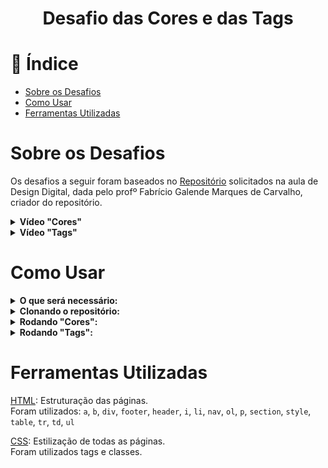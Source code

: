 <h1 align="center"> Desafio das Cores e das Tags</h1>

# :mag_right: Índice

* [Sobre os Desafios](#sobre)
* [Como Usar](#comoUsar)
* [Ferramentas Utilizadas](#ferramentas)

<span id="sobre"></span>

# Sobre os Desafios

Os desafios a seguir foram baseados no [Repositório](https://github.com/prof-fabriciogmc/html_basico) solicitados na aula de Design Digital, dada pelo profº Fabrício Galende Marques de Carvalho, criador do repositório.

<details>
  <summary><b>Vídeo "Cores"</b></summary>

 ![print_desafioCores](https://github.com/BrunoSerpa/Desafio01_DD/blob/main/Doc/Cores.gif?raw=true)
</details>
<details>
  <summary><b>Vídeo "Tags"</b></summary>

 ![print_desafioTags](https://github.com/BrunoSerpa/Desafio01_DD/blob/main/Doc/Tags.gif?raw=true)
</details>

<span id="comoUsar"></span>

# Como Usar

<details>
  <summary><b>O que será necessário:</b></summary>

  <a href="https://git-scm.com/downloads">Git</a> Será necessário o git para fazer uma clonagem do repositório.
</details>

<details>
  <summary><b>Clonando o repositório:</b></summary>
  
  1º Passo: Crie uma pasta vazia.

  2º Passo: Entre na pasta criada e clique no diretório na parte superior e digite cmd:

  ![print_diretório](https://github.com/BrunoSerpa/Desafio01_DD/blob/main/Doc/Passo2.PNG?raw=true)

  3º Passo: Dentro do cmd insira o comando:
 
  `git clone "https://github.com/BrunoSerpa/Desafio02_DW1" .`
</details>


<details>
  <summary><b>Rodando "Cores":</b></summary>

  Execute o arquivo `cores.html` em seu navegador padrão.
</details>
<details>
    <summary><b>Rodando "Tags":</b></summary>

  Execute o arquivo `tags.html` em seu navegador padrão.
  
</details>

<span id="ferramentas"></span>

# Ferramentas Utilizadas

<a href="https://www.w3schools.com/html/">HTML</a>: Estruturação das páginas.<br/>Foram utilizados: `a`, `b`, `div`, `footer`, `header`, `i`, `li`, `nav`, `ol`, `p`, `section`, `style`, `table`, `tr`, `td`, `ul` 

<a href="https://www.w3schools.com/css/">CSS</a>:      Estilização de todas as páginas.<br/>
Foram utilizados tags e classes.